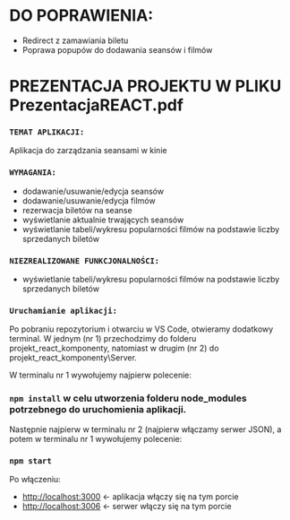 # DO POPRAWIENIA:
- Redirect z zamawiania biletu
- Poprawa popupów do dodawania seansów i filmów

# PREZENTACJA PROJEKTU W PLIKU PrezentacjaREACT.pdf

### `TEMAT APLIKACJI:`
Aplikacja do zarządzania seansami w kinie

### `WYMAGANIA:`
- dodawanie/usuwanie/edycja seansów
- dodawanie/usuwanie/edycja filmów
- rezerwacja biletów na seanse
- wyświetlanie aktualnie trwających seansów
- wyświetlanie tabeli/wykresu popularności filmów na podstawie liczby sprzedanych biletów

### `NIEZREALIZOWANE FUNKCJONALNOŚCI:`
- wyświetlanie tabeli/wykresu popularności filmów na podstawie liczby sprzedanych biletów

### `Uruchamianie aplikacji:`
Po pobraniu repozytorium i otwarciu w VS Code, otwieramy dodatkowy terminal.
W jednym (nr 1) przechodzimy do folderu projekt_react_komponenty, natomiast w drugim (nr 2) do projekt_react_komponenty\Server.

W terminalu nr 1 wywołujemy najpierw polecenie:
### `npm install` w celu utworzenia folderu node_modules potrzebnego do uruchomienia aplikacji.

Następnie najpierw w terminalu nr 2 (najpierw włączamy serwer JSON), a potem w terminalu nr 1 wywołujemy polecenie:
### `npm start`

Po włączeniu:
- [http://localhost:3000](http://localhost:3000) <- aplikacja włączy się na tym porcie
- [http://localhost:3006](http://localhost:3006) <- serwer włączy się na tym porcie
